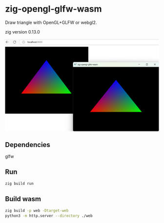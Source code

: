 # zig-opengl-glfw-wasm
Draw triangle with OpenGL+GLFW or webgl2.

zig version 0.13.0

![screenshot](img/ss2024-11-13080753.png)

## Dependencies
glfw

## Run

```sh
zig build run
```

## Build wasm

```sh
zig build -p web -Dtarget-web
python3 -m http.server --directory ./web
```
